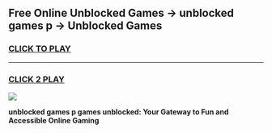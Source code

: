 
## Free Online Unblocked Games → unblocked games p → Unblocked Games
<h3>
<a href="https://premium.freeplayer.one?title=unblocked_games_p&ref=21F">CLICK TO PLAY</a></h3>
<hr>

<h3>
<a href="https://premium.freeplayer.one?title=unblocked_games_p&ref=21F">CLICK 2 PLAY</a>
  
</h3>

<a href="https://premium.freeplayer.one?title=unblocked_games_p&ref=21F/"><img src="https://clearcache.store/games.png"></a>


**unblocked games p games unblocked: Your Gateway to Fun and Accessible Online Gaming**
